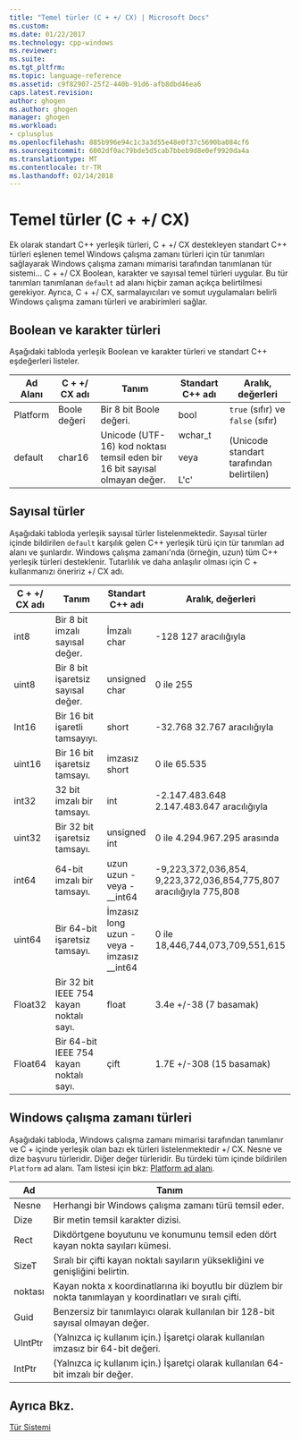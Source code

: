 ```yaml
---
title: "Temel türler (C + +/ CX) | Microsoft Docs"
ms.custom: 
ms.date: 01/22/2017
ms.technology: cpp-windows
ms.reviewer: 
ms.suite: 
ms.tgt_pltfrm: 
ms.topic: language-reference
ms.assetid: c9f82907-25f2-440b-91d6-afb8dbd46ea6
caps.latest.revision: 
author: ghogen
ms.author: ghogen
manager: ghogen
ms.workload:
- cplusplus
ms.openlocfilehash: 885b996e94c1c3a3d55e48e0f37c5690ba084cf6
ms.sourcegitcommit: 6002df0ac79bde5d5cab7bbeb9d8e0ef9920da4a
ms.translationtype: MT
ms.contentlocale: tr-TR
ms.lasthandoff: 02/14/2018
---
```

# <a name="fundamental-types-ccx"></a>Temel türler (C + +/ CX)
Ek olarak standart C++ yerleşik türleri, C + +/ CX destekleyen standart C++ türleri eşlenen temel Windows çalışma zamanı türleri için tür tanımları sağlayarak Windows çalışma zamanı mimarisi tarafından tanımlanan tür sistemi... C + +/ CX Boolean, karakter ve sayısal temel türleri uygular. Bu tür tanımları tanımlanan `default` ad alanı hiçbir zaman açıkça belirtilmesi gerekiyor. Ayrıca, C + +/ CX, sarmalayıcıları ve somut uygulamaları belirli Windows çalışma zamanı türleri ve arabirimleri sağlar.  
  
## <a name="boolean-and-character-types"></a>Boolean ve karakter türleri  
 Aşağıdaki tabloda yerleşik Boolean ve karakter türleri ve standart C++ eşdeğerleri listeler.  
  
|Ad Alanı|C + +/ CX adı|Tanım|Standart C++ adı|Aralık, değerleri|  
|---------------|-----------------------------------------------------------------------|----------------|-------------------------|---------------------|  
|Platform|Boole değeri|Bir 8 bit Boole değeri.|bool|`true` (sıfır) ve `false` (sıfır)|  
|default|char16|Unicode (UTF-16) kod noktası temsil eden bir 16 bit sayısal olmayan değer.|wchar_t<br /><br /> veya<br /><br /> L'c'|(Unicode standart tarafından belirtilen)|  
  
## <a name="numeric-types"></a>Sayısal türler  
 Aşağıdaki tabloda yerleşik sayısal türler listelenmektedir. Sayısal türler içinde bildirilen `default` karşılık gelen C++ yerleşik türü için tür tanımları ad alanı ve şunlardır. Windows çalışma zamanı'nda (örneğin, uzun) tüm C++ yerleşik türleri desteklenir. Tutarlılık ve daha anlaşılır olması için C + kullanmanızı öneririz +/ CX adı.  
  
|C + +/ CX adı|Tanım|Standart C++ adı|Aralık, değerleri|  
|-----------------------------------------------------------------------|----------------|-------------------------|---------------------|  
|int8|Bir 8 bit imzalı sayısal değer.|İmzalı char|-128 127 aracılığıyla|  
|uint8|Bir 8 bit işaretsiz sayısal değer.|unsigned char|0 ile 255|  
|Int16|Bir 16 bit işaretli tamsayıyı.|short|-32.768 32.767 aracılığıyla|  
|uint16|Bir 16 bit işaretsiz tamsayı.|imzasız short|0 ile 65.535|  
|int32|32 bit imzalı bir tamsayı.|int|-2.147.483.648 2.147.483.647 aracılığıyla|  
|uint32|Bir 32 bit işaretsiz tamsayı.|unsigned int|0 ile 4.294.967.295 arasında|  
|int64|64-bit imzalı bir tamsayı.|uzun uzun - veya - __int64|-9,223,372,036,854, 9,223,372,036,854,775,807 aracılığıyla 775,808|  
|uint64|Bir 64-bit işaretsiz tamsayı.|İmzasız long uzun - veya - imzasız __int64|0 ile 18,446,744,073,709,551,615|  
|Float32|Bir 32 bit IEEE 754 kayan noktalı sayı.|float|3.4e +/-38 (7 basamak)|  
|Float64|Bir 64-bit IEEE 754 kayan noktalı sayı.|çift|1.7E +/-308 (15 basamak)|  
  
## <a name="windows-runtime-types"></a>Windows çalışma zamanı türleri  
 Aşağıdaki tabloda, Windows çalışma zamanı mimarisi tarafından tanımlanır ve C + içinde yerleşik olan bazı ek türleri listelenmektedir +/ CX. Nesne ve dize başvuru türleridir. Diğer değer türleridir. Bu türdeki tüm içinde bildirilen `Platform` ad alanı. Tam listesi için bkz: [Platform ad alanı](../cppcx/platform-namespace-c-cx.md).  
  
|Ad|Tanım|  
|----------|----------------|  
|Nesne|Herhangi bir Windows çalışma zamanı türü temsil eder.|  
|Dize|Bir metin temsil karakter dizisi.|  
|Rect|Dikdörtgene boyutunu ve konumunu temsil eden dört kayan nokta sayıları kümesi.|  
|SizeT|Sıralı bir çifti kayan noktalı sayıların yüksekliğini ve genişliğini belirtin.|  
|noktası|Kayan nokta x koordinatlarına iki boyutlu bir düzlem bir nokta tanımlayan y koordinatları ve sıralı çifti.|  
|Guid|Benzersiz bir tanımlayıcı olarak kullanılan bir 128-bit sayısal olmayan değer.|  
|UIntPtr|(Yalnızca iç kullanım için.) İşaretçi olarak kullanılan imzasız bir 64-bit değeri.|  
|IntPtr|(Yalnızca iç kullanım için.)  İşaretçi olarak kullanılan 64-bit imzalı bir değer.|  
  
## <a name="see-also"></a>Ayrıca Bkz.  
 [Tür Sistemi](../cppcx/type-system-c-cx.md)
